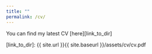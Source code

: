 ```yaml
---
title: ""
permalink: /cv/
---
```



You can find my latest CV [here][link_to_dir]

[link_to_dir]: {{ site.url }}{{ site.baseurl }}/assets/cv/cv.pdf

